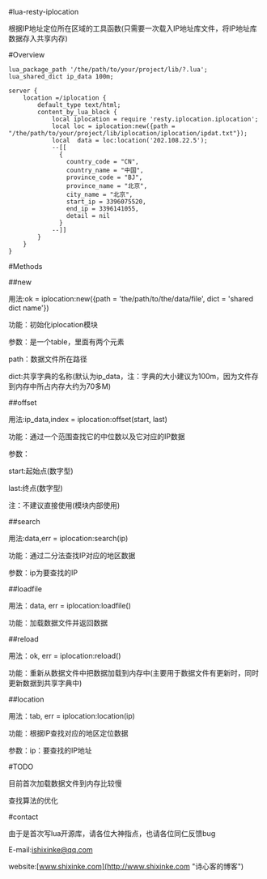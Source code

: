 #lua-resty-iplocation

根据IP地址定位所在区域的工具函数(只需要一次载入IP地址库文件，将IP地址库数据存入共享内存)

#Overview

    lua_package_path '/the/path/to/your/project/lib/?.lua';
	lua_shared_dict ip_data 100m;

	server {
		location =/iplocation {
			default_type text/html;
			content_by_lua_block {
				local iplocation = require 'resty.iplocation.iplocation';
				local loc = iplocation:new({path = "/the/path/to/your/project/lib/iplocation/iplocation/ipdat.txt"});
                local  data = loc:location('202.108.22.5');
				--[[
                  {
					country_code = "CN",
                    country_name = "中国", 
                    province_code = "BJ", 
					province_name = "北京", 
					city_name = "北京", 
					start_ip = 3396075520, 
					end_ip = 3396141055, 
					detail = nil
                  }
                --]]
			}
		}
	}


#Methods

##new

用法:ok = iplocation:new({path = 'the/path/to/the/data/file', dict = 'shared dict name'})

功能：初始化iplocation模块

参数：是一个table，里面有两个元素
     
   path：数据文件所在路径

   dict:共享字典的名称(默认为ip_data，注：字典的大小建议为100m，因为文件存到内存中所占内存大约为70多M)

##offset

用法:ip_data,index = iplocation:offset(start, last)

功能：通过一个范围查找它的中位数以及它对应的IP数据

参数：
     
   start:起始点(数字型)

   last:终点(数字型)

注：不建议直接使用(模块内部使用)

##search

用法:data,err = iplocation:search(ip)

功能：通过二分法查找IP对应的地区数据

参数：ip为要查找的IP

##loadfile

用法：data, err = iplocation:loadfile()

功能：加载数据文件并返回数据

##reload

用法：ok, err = iplocation:reload()

功能：重新从数据文件中把数据加载到内存中(主要用于数据文件有更新时，同时更新数据到共享字典中)

##location

用法：tab, err = iplocation:location(ip)

功能：根据IP查找对应的地区定位数据

参数：ip：要查找的IP地址

#TODO

目前首次加载数据文件到内存比较慢

查找算法的优化

#contact

由于是首次写lua开源库，请各位大神指点，也请各位同仁反馈bug

E-mail:ishixinke@qq.com

website:[www.shixinke.com](http://www.shixinke.com "诗心客的博客")
